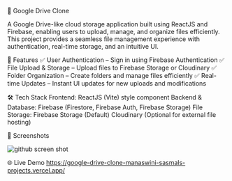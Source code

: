 

📂 Google Drive Clone

A Google Drive-like cloud storage application built using ReactJS and Firebase, enabling users to upload, manage, and organize files efficiently. This project provides a seamless file management experience with authentication, real-time storage, and an intuitive UI.

🚀 Features
✅ User Authentication – Sign in using Firebase Authentication
✅ File Upload & Storage – Upload files to Firebase Storage or Cloudinary
✅ Folder Organization – Create folders and manage files efficiently
✅ Real-time Updates – Instant UI updates for new uploads and modifications


🛠️ Tech Stack
Frontend:
ReactJS (Vite)
style component
Backend & Database:
Firebase (Firestore, Firebase Auth, Firebase Storage)
File Storage:
Firebase Storage (Default)
Cloudinary (Optional for external file hosting)


📸 Screenshots

![github screen shot](https://github.com/user-attachments/assets/87733455-e236-4b5f-bf9d-4034a7e7a78e)

🌐 Live Demo
https://google-drive-clone-manaswini-sasmals-projects.vercel.app/
